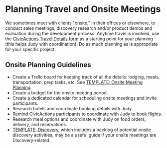 # Planning Travel and Onsite Meetings

We sometimes meet with clients "onsite," in their offices or elsewhere, to conduct sales meetings, discovery research and/or product demos and evaluation during the development process. Anytime travel is involved, use the [CivicActions Travel Details form](https://docs.google.com/a/civicactions.com/forms/d/e/1FAIpQLSft4CpmAI0lbwnhm0AuMyPD2XTJdmrACxo6OvebNQp5ele7SA/viewform) as a starting point for your planning (this helps Judy with coordination). Do as much planning as is appropriate for your specific project.

## Onsite Planning Guidelines

* Create a Trello board for keeping track of all the details: lodging, meals, transportation, prep tasks, etc. See [TEMPLATE: Onsite Meeting Planning](https://trello.com/b/bAaDzP0s/template-onsite-meeting-planning).
* Create a budget for the onsite meeting period.
* Create a dedicated calendar for scheduling onsite meetings and invite participants.
* Research hotels and coordinate booking details with Judy.
* Remind CivicActions participants to coordinate with Judy to book flights.
* Research meal options and coordinate with Judy on food orders, delivery, and reservations.
* [TEMPLATE: Discovery](https://trello.com/b/TtMYHp1i/template-discovery), which includes a backlog of potential onsite discovery activities, may be a useful guide if your onsite meetings are Discovery-related.
